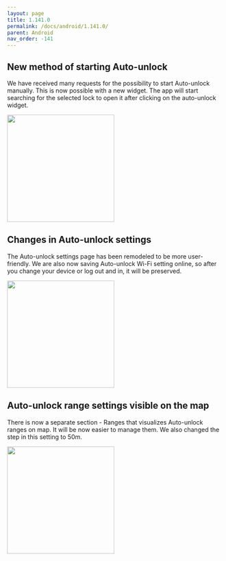 ```yaml
---
layout: page
title: 1.141.0
permalink: /docs/android/1.141.0/
parent: Android
nav_order: -141
---
```


## New method of starting Auto-unlock
We have received many requests for the possibility to start Auto-unlock manually. This is now possible with a new widget. The app will start searching for the selected lock to open it after clicking on the auto-unlock widget.

<img src="/tedee-release-notes/docs/android/assets/141_1.gif" width="250">

## Changes in Auto-unlock settings
The Auto-unlock settings page has been remodeled to be more user-friendly. We are also now saving Auto-unlock Wi-Fi setting online, so after you change your device or log out and in, it will be preserved.

<img src="/tedee-release-notes/docs/android/assets/141_2.png" width="250">

## Auto-unlock range settings visible on the map
There is now a separate section - Ranges that visualizes Auto-unlock ranges on map. It will be now easier to manage them. We also changed the step in this setting to 50m.

<img src="/tedee-release-notes/docs/android/assets/141_3.png" width="250">
